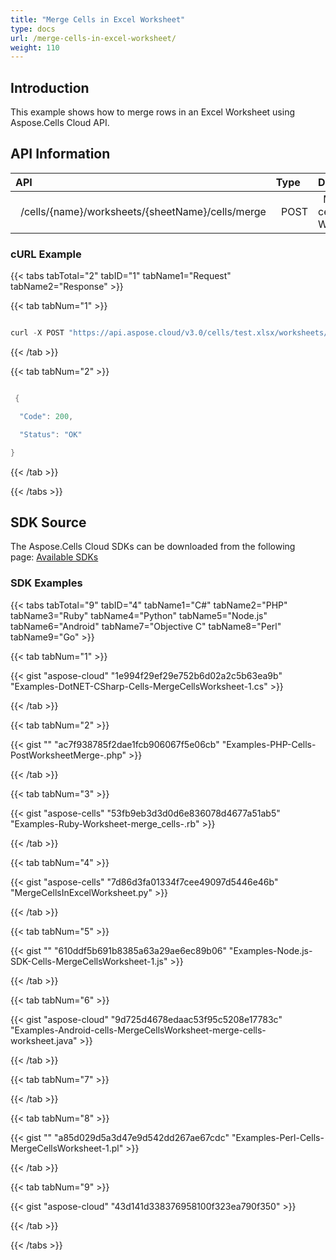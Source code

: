 ```yaml
---
title: "Merge Cells in Excel Worksheet"
type: docs
url: /merge-cells-in-excel-worksheet/
weight: 110
---
```


## **Introduction**
This example shows how to merge rows in an Excel Worksheet using Aspose.Cells Cloud API.
## **API Information**

|**API**|**Type**|**Description**|**Resource Link**|
| :- | :- | :- | :- |
|` `/cells/{name}/worksheets/{sheetName}/cells/merge|` `POST|` `Merge cells in a Worksheet|` `[PostWorksheetMerge](https://apireference.aspose.cloud/cells/#/Cells/PostWorksheetMerge)|
### **cURL Example**
{{< tabs tabTotal="2" tabID="1" tabName1="Request" tabName2="Response" >}}

{{< tab tabNum="1" >}}

```java

curl -X POST "https://api.aspose.cloud/v3.0/cells/test.xlsx/worksheets/Sheet1/cells/merge?startRow=10&startColumn=10&totalRows=10&totalColumns=10" -H "accept: application/json"

```

{{< /tab >}}

{{< tab tabNum="2" >}}

```java

 {

  "Code": 200,

  "Status": "OK"

}

```

{{< /tab >}}

{{< /tabs >}}
## **SDK Source**
The Aspose.Cells Cloud SDKs can be downloaded from the following page: [Available SDKs](/cells/available-sdks/)
### **SDK Examples**
{{< tabs tabTotal="9" tabID="4" tabName1="C#" tabName2="PHP" tabName3="Ruby" tabName4="Python" tabName5="Node.js" tabName6="Android" tabName7="Objective C" tabName8="Perl" tabName9="Go" >}}

{{< tab tabNum="1" >}}

{{< gist "aspose-cloud" "1e994f29ef29e752b6d02a2c5b63ea9b" "Examples-DotNET-CSharp-Cells-MergeCellsWorksheet-1.cs" >}}

{{< /tab >}}

{{< tab tabNum="2" >}}

{{< gist "" "ac7f938785f2dae1fcb906067f5e06cb" "Examples-PHP-Cells-PostWorksheetMerge-.php" >}}

{{< /tab >}}

{{< tab tabNum="3" >}}

{{< gist "aspose-cells" "53fb9eb3d3d0d6e836078d4677a51ab5" "Examples-Ruby-Worksheet-merge_cells-.rb" >}}

{{< /tab >}}

{{< tab tabNum="4" >}}

{{< gist "aspose-cells" "7d86d3fa01334f7cee49097d5446e46b" "MergeCellsInExcelWorksheet.py" >}}

{{< /tab >}}

{{< tab tabNum="5" >}}

{{< gist "" "610ddf5b691b8385a63a29ae6ec89b06" "Examples-Node.js-SDK-Cells-MergeCellsWorksheet-1.js" >}}

{{< /tab >}}

{{< tab tabNum="6" >}}

{{< gist "aspose-cloud" "9d725d4678edaac53f95c5208e17783c" "Examples-Android-cells-MergeCellsWorksheet-merge-cells-worksheet.java" >}}

{{< /tab >}}

{{< tab tabNum="7" >}}

{{< /tab >}}

{{< tab tabNum="8" >}}

{{< gist "" "a85d029d5a3d47e9d542dd267ae67cdc" "Examples-Perl-Cells-MergeCellsWorksheet-1.pl" >}}

{{< /tab >}}

{{< tab tabNum="9" >}}

{{< gist "aspose-cloud" "43d141d338376958100f323ea790f350" >}}

{{< /tab >}}

{{< /tabs >}}
